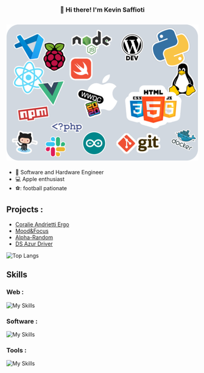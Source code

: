 <h3 align="center">👋 Hi there! I'm Kevin Saffioti</h3>

![Cover](https://github.com/kev0629/kev0629/blob/master/sticker.png)
---

- :briefcase: Software and Hardware Engineer
- :computer: Apple enthusiast
- ⚽: football pationate

## Projects :

- [Coralie Andrietti Ergo](https://github.com/kev0629/coralie-andrietti-ergo)
- [Mood&Focus](https://github.com/kev0629/Mood-Focus)
- [Alpha-Random](https://github.com/kev0629/Alpha_Random)
- [DS Azur Driver](https://github.com/kev0629/ds-azur-driver)

![Top Langs](https://github-readme-stats.vercel.app/api/top-langs/?username=anuraghazra&layout=compact)


## Skills 
### Web :
![My Skills](https://skillicons.dev/icons?i=nodejs,html,css,tailwind,ts,js,react,nextjs,vite,nodejs)
### Software :
![My Skills](https://skillicons.dev/icons?i=electron,tauri,c,cpp,swift,py)
### Tools :
![My Skills](https://skillicons.dev/icons?i=git,github,githubactions,jenkins,linux,figma,gcp,vscode,bash,raspberrypi,docker,arduino&theme=dark)
